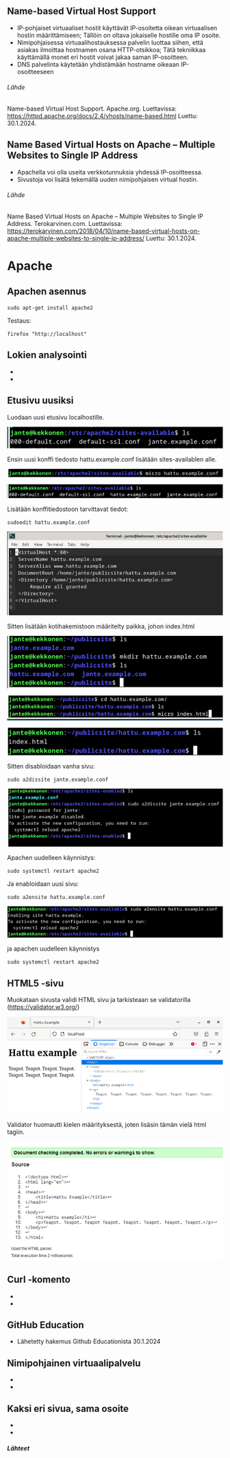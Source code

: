 ## Name-based Virtual Host Support

- IP-pohjaiset virtuaaliset hostit käyttävät IP-osoitetta oikean virtuaalisen hostin määrittämiseen; Tällöin on oltava jokaiselle hostille oma IP osoite.
- Nimipohjaisessa virtuaalihostauksessa palvelin luottaa siihen, että asiakas ilmoittaa hostnamen osana HTTP-otsikkoa; Tätä tekniikkaa käyttämällä monet eri hostit voivat jakaa saman IP-osoitteen.
- DNS palvelinta käytetään yhdistämään hostname oikeaan IP-osoitteeseen

###### Lähde

Name-based Virtual Host Support. Apache.org. Luettavissa: https://httpd.apache.org/docs/2.4/vhosts/name-based.html Luettu: 30.1.2024.

## Name Based Virtual Hosts on Apache – Multiple Websites to Single IP Address

- Apachella voi olla useita verkkotunnuksia yhdessä IP-osoitteessa.
- Sivustoja voi lisätä tekemällä uuden nimipohjaisen virtual hostin.

###### Lähde

Name Based Virtual Hosts on Apache – Multiple Websites to Single IP Address. Terokarvinen.com. Luettavissa: https://terokarvinen.com/2018/04/10/name-based-virtual-hosts-on-apache-multiple-websites-to-single-ip-address/ Luettu: 30.1.2024.

# Apache

## Apachen asennus

    sudo apt-get install apache2

Testaus:

    firefox "http://localhost" 

## Lokien analysointi

-
-

## Etusivu uusiksi

Luodaan uusi etusivu localhostille.

![hattu-2](./images/hattu-2.png)

Ensin uusi konffi tiedosto hattu.example.conf lisätään sites-availablen alle.

![hattu-3](./images/hattu-3.png)

![hattu-4](./images/hattu-4.png)

Lisätään konffitiedostoon tarvittavat tiedot:

    sudoedit hattu.example.conf

![hattu-1](./images/hattu-1.png)

Sitten lisätään kotihakemistoon määritelty paikka, johon index.html

![hattu-5](./images/hattu-5.png)

![hattu-6](./images/hattu-6.png)

![hattu-7](./images/hattu-7.png)

Sitten disabloidaan vanha sivu:

    sudo a2dissite jante.example.conf

![hattu-8](./images/hattu-8.png)

Apachen uudelleen käynnistys:

    sudo systemctl restart apache2

Ja enabloidaan uusi sivu:

    sudo a2ensite hattu.example.conf

![hattu-9](./images/hattu-9.png)

ja apachen uudelleen käynnistys

    sudo systemctl restart apache2

## HTML5 -sivu

Muokataan sivusta validi HTML sivu ja tarkisteaan se validatorilla (https://validator.w3.org/)

![hattu-10](./images/hattu-10.png)

Validator huomautti kielen määrityksestä, joten lisäsin tämän vielä html tagiin.

![hattu-11](./images/hattu-11.png)

## Curl -komento

-
-

## GitHub Education

- Lähetetty hakemus Github Educationista 30.1.2024

## Nimipohjainen virtuaalipalvelu

-
-

## Kaksi eri sivua, sama osoite

-
-

##### Lähteet

